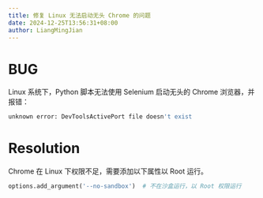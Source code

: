 ```yaml
---
title: 修复 Linux 无法启动无头 Chrome 的问题
date: 2024-12-25T13:56:31+08:00
author: LiangMingJian
---
```


# BUG

Linux 系统下，Python 脚本无法使用 Selenium 启动无头的 Chrome 浏览器，并报错：

```bash
unknown error: DevToolsActivePort file doesn't exist
```

# Resolution

Chrome 在 Linux 下权限不足，需要添加以下属性以 Root 运行。

```python
options.add_argument('--no-sandbox')  # 不在沙盒运行，以 Root 权限运行
```
